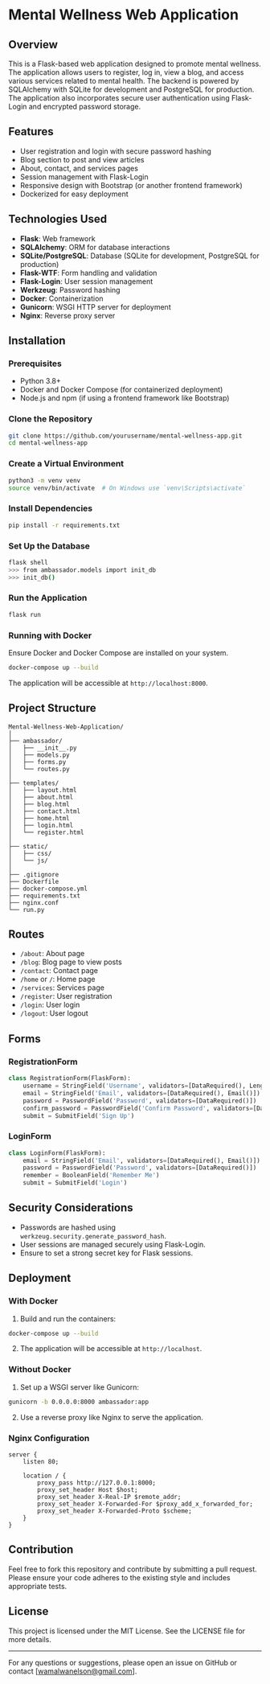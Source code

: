 # Mental Wellness Web Application

## Overview

This is a Flask-based web application designed to promote mental wellness. The application allows users to register, log in, view a blog, and access various services related to mental health. The backend is powered by SQLAlchemy with SQLite for development and PostgreSQL for production. The application also incorporates secure user authentication using Flask-Login and encrypted password storage.

## Features

- User registration and login with secure password hashing
- Blog section to post and view articles
- About, contact, and services pages
- Session management with Flask-Login
- Responsive design with Bootstrap (or another frontend framework)
- Dockerized for easy deployment

## Technologies Used

- **Flask**: Web framework
- **SQLAlchemy**: ORM for database interactions
- **SQLite/PostgreSQL**: Database (SQLite for development, PostgreSQL for production)
- **Flask-WTF**: Form handling and validation
- **Flask-Login**: User session management
- **Werkzeug**: Password hashing
- **Docker**: Containerization
- **Gunicorn**: WSGI HTTP server for deployment
- **Nginx**: Reverse proxy server

## Installation

### Prerequisites

- Python 3.8+
- Docker and Docker Compose (for containerized deployment)
- Node.js and npm (if using a frontend framework like Bootstrap)

### Clone the Repository

```bash
git clone https://github.com/yourusername/mental-wellness-app.git
cd mental-wellness-app
```

### Create a Virtual Environment

```bash
python3 -m venv venv
source venv/bin/activate  # On Windows use `venv\Scripts\activate`
```

### Install Dependencies

```bash
pip install -r requirements.txt
```

### Set Up the Database

```bash
flask shell
>>> from ambassador.models import init_db
>>> init_db()
```

### Run the Application

```bash
flask run
```

### Running with Docker

Ensure Docker and Docker Compose are installed on your system.

```bash
docker-compose up --build
```

The application will be accessible at `http://localhost:8000`.

## Project Structure

```
Mental-Wellness-Web-Application/
│
├── ambassador/
│   ├── __init__.py
│   ├── models.py
│   ├── forms.py
│   └── routes.py
│
├── templates/
│   ├── layout.html
│   ├── about.html
│   ├── blog.html
│   ├── contact.html
│   ├── home.html
│   ├── login.html
│   └── register.html
│
├── static/
│   ├── css/
│   └── js/
│
├── .gitignore
├── Dockerfile
├── docker-compose.yml
├── requirements.txt
├── nginx.conf
└── run.py
```

## Routes

- `/about`: About page
- `/blog`: Blog page to view posts
- `/contact`: Contact page
- `/home` or `/`: Home page
- `/services`: Services page
- `/register`: User registration
- `/login`: User login
- `/logout`: User logout

## Forms

### RegistrationForm

```python
class RegistrationForm(FlaskForm):
    username = StringField('Username', validators=[DataRequired(), Length(min=2, max=10)])
    email = StringField('Email', validators=[DataRequired(), Email()])
    password = PasswordField('Password', validators=[DataRequired()])
    confirm_password = PasswordField('Confirm Password', validators=[DataRequired(), EqualTo('password')])
    submit = SubmitField('Sign Up')
```

### LoginForm

```python
class LoginForm(FlaskForm):
    email = StringField('Email', validators=[DataRequired(), Email()])
    password = PasswordField('Password', validators=[DataRequired()])
    remember = BooleanField('Remember Me')
    submit = SubmitField('Login')
```

## Security Considerations

- Passwords are hashed using `werkzeug.security.generate_password_hash`.
- User sessions are managed securely using Flask-Login.
- Ensure to set a strong secret key for Flask sessions.

## Deployment

### With Docker

1. Build and run the containers:

```bash
docker-compose up --build
```

2. The application will be accessible at `http://localhost`.

### Without Docker

1. Set up a WSGI server like Gunicorn:

```bash
gunicorn -b 0.0.0.0:8000 ambassador:app
```

2. Use a reverse proxy like Nginx to serve the application.

### Nginx Configuration

```nginx
server {
    listen 80;

    location / {
        proxy_pass http://127.0.0.1:8000;
        proxy_set_header Host $host;
        proxy_set_header X-Real-IP $remote_addr;
        proxy_set_header X-Forwarded-For $proxy_add_x_forwarded_for;
        proxy_set_header X-Forwarded-Proto $scheme;
    }
}
```

## Contribution

Feel free to fork this repository and contribute by submitting a pull request. Please ensure your code adheres to the existing style and includes appropriate tests.

## License

This project is licensed under the MIT License. See the LICENSE file for more details.

---

For any questions or suggestions, please open an issue on GitHub or contact [wamalwanelson@gmail.com].